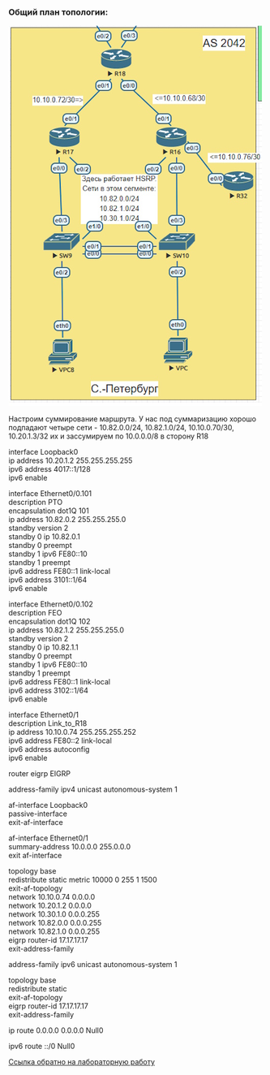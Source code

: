 ### Общий план топологии:
<img src='pic/top.jpg'>  

  Настроим суммирование маршрута. У нас под суммаризацию хорошо подпадают четыре сети - 10.82.0.0/24, 10.82.1.0/24, 10.10.0.70/30, 10.20.1.3/32 их и зассумируем по 10.0.0.0/8 в сторону R18

interface Loopback0  
 ip address 10.20.1.2 255.255.255.255  
 ipv6 address 4017::1/128  
 ipv6 enable  

interface Ethernet0/0.101  
description PTO  
 encapsulation dot1Q 101  
 ip address 10.82.0.2 255.255.255.0  
 standby version 2  
 standby 0 ip 10.82.0.1  
 standby 0 preempt  
 standby 1 ipv6 FE80::10  
 standby 1 preempt  
 ipv6 address FE80::1 link-local  
 ipv6 address 3101::1/64  
 ipv6 enable  

interface Ethernet0/0.102  
 description FEO  
 encapsulation dot1Q 102  
 ip address 10.82.1.2 255.255.255.0  
 standby version 2  
 standby 0 ip 10.82.1.1  
 standby 0 preempt  
 standby 1 ipv6 FE80::10  
 standby 1 preempt  
 ipv6 address FE80::1 link-local  
 ipv6 address 3102::1/64  
 ipv6 enable  

interface Ethernet0/1  
 description Link_to_R18  
 ip address 10.10.0.74 255.255.255.252  
 ipv6 address FE80::2 link-local  
 ipv6 address autoconfig  
 ipv6 enable  


router eigrp EIGRP  
   
 address-family ipv4 unicast autonomous-system 1  
         
  af-interface Loopback0  
   passive-interface  
  exit-af-interface  
    
  af-interface Ethernet0/1  
   summary-address 10.0.0.0 255.0.0.0  
  exit af-interface  
    
  topology base  
   redistribute static metric 10000 0 255 1 1500  
  exit-af-topology  
  network 10.10.0.74 0.0.0.0  
  network 10.20.1.2 0.0.0.0  
  network 10.30.1.0 0.0.0.255  
  network 10.82.0.0 0.0.0.255  
  network 10.82.1.0 0.0.0.255  
  eigrp router-id 17.17.17.17  
 exit-address-family  
   
 address-family ipv6 unicast autonomous-system 1  
    
  topology base  
   redistribute static  
  exit-af-topology  
  eigrp router-id 17.17.17.17  
 exit-address-family  

ip route 0.0.0.0 0.0.0.0 Null0  
  
ipv6 route ::/0 Null0  



[Ссылка обратно на лабораторную работу](/labs/lab07/README.md#)